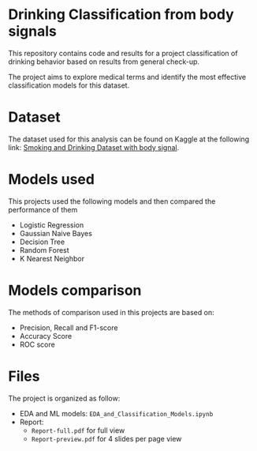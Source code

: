 # Drinking Classification from body signals
This repository contains code and results for a project classification of drinking behavior based on results from general check-up. 

The project aims to explore medical terms and identify the most effective classification models for this dataset.

# Dataset
The dataset used for this analysis can be found on Kaggle at the following link: [Smoking and Drinking Dataset with body signal](https://www.kaggle.com/datasets/sooyoungher/smoking-drinking-dataset).

# Models used
This projects used the following models and then compared the performance of them
- Logistic Regression
- Gaussian Naive Bayes
- Decision Tree
- Random Forest
- K Nearest Neighbor

# Models comparison
The methods of comparison used in this projects are based on:
- Precision, Recall and F1-score
- Accuracy Score
- ROC score

# Files
The project is organized as follow:
- EDA and ML models: `EDA_and_Classification_Models.ipynb`
- Report:
  - `Report-full.pdf` for full view
  - `Report-preview.pdf` for 4 slides per page view
